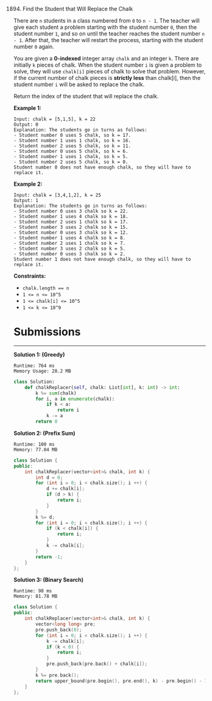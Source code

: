 1894. Find the Student that Will Replace the Chalk

There are `n` students in a class numbered from `0` to `n - 1`. The teacher will give each student a problem starting with the student number `0`, then the student number `1`, and so on until the teacher reaches the student number `n - 1`. After that, the teacher will restart the process, starting with the student number `0` again.

You are given a **0-indexed** integer array `chalk` and an integer `k`. There are initially `k` pieces of chalk. When the student number `i` is given a problem to solve, they will use `chalk[i]` pieces of chalk to solve that problem. However, if the current number of chalk pieces is **strictly less** than chalk[i], then the student number `i` will be asked to replace the chalk.

Return the index of the student that will replace the chalk.

 

**Example 1:**
```
Input: chalk = [5,1,5], k = 22
Output: 0
Explanation: The students go in turns as follows:
- Student number 0 uses 5 chalk, so k = 17.
- Student number 1 uses 1 chalk, so k = 16.
- Student number 2 uses 5 chalk, so k = 11.
- Student number 0 uses 5 chalk, so k = 6.
- Student number 1 uses 1 chalk, so k = 5.
- Student number 2 uses 5 chalk, so k = 0.
Student number 0 does not have enough chalk, so they will have to replace it.
```

**Example 2:**
```
Input: chalk = [3,4,1,2], k = 25
Output: 1
Explanation: The students go in turns as follows:
- Student number 0 uses 3 chalk so k = 22.
- Student number 1 uses 4 chalk so k = 18.
- Student number 2 uses 1 chalk so k = 17.
- Student number 3 uses 2 chalk so k = 15.
- Student number 0 uses 3 chalk so k = 12.
- Student number 1 uses 4 chalk so k = 8.
- Student number 2 uses 1 chalk so k = 7.
- Student number 3 uses 2 chalk so k = 5.
- Student number 0 uses 3 chalk so k = 2.
Student number 1 does not have enough chalk, so they will have to replace it.
```

**Constraints:**

* `chalk.length == n`
* `1 <= n <= 10^5`
* `1 <= chalk[i] <= 10^5`
* `1 <= k <= 10^9`

# Submissions
---
**Solution 1: (Greedy)**
```
Runtime: 764 ms
Memory Usage: 28.2 MB
```
```python
class Solution:
    def chalkReplacer(self, chalk: List[int], k: int) -> int:
        k %= sum(chalk)
        for i, a in enumerate(chalk):
            if k < a:
                return i
            k -= a
        return 0
```

**Solution 2: (Prefix Sum)**
```
Runtime: 100 ms
Memory: 77.04 MB
```
```c++
class Solution {
public:
    int chalkReplacer(vector<int>& chalk, int k) {
        int d = 0;
        for (int i = 0; i < chalk.size(); i ++) {
            d += chalk[i];
            if (d > k) {
                return i;
            }
        }
        k %= d;
        for (int i = 0; i < chalk.size(); i ++) {
            if (k < chalk[i]) {
                return i;
            }
            k -= chalk[i];
        }
        return -1;
    }
};
```

**Solution 3: (Binary Search)**
```
Runtime: 98 ms
Memory: 81.78 MB
```
```c++
class Solution {
public:
    int chalkReplacer(vector<int>& chalk, int k) {
        vector<long long> pre;
        pre.push_back(0);
        for (int i = 0; i < chalk.size(); i ++) {
            k -= chalk[i];
            if (k < 0) {
                return i;
            }
            pre.push_back(pre.back() + chalk[i]);
        }
        k %= pre.back();
        return upper_bound(pre.begin(), pre.end(), k) - pre.begin() - 1;
    }
};
```
